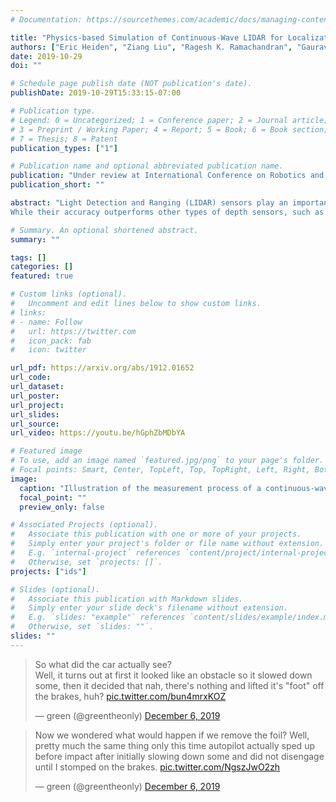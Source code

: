 ```yaml
---
# Documentation: https://sourcethemes.com/academic/docs/managing-content/

title: "Physics-based Simulation of Continuous-Wave LIDAR for Localization, Calibration and Tracking"
authors: ["Eric Heiden", "Ziang Liu", "Ragesh K. Ramachandran", "Gaurav S. Sukhatme"]
date: 2019-10-29
doi: ""

# Schedule page publish date (NOT publication's date).
publishDate: 2019-10-29T15:33:15-07:00

# Publication type.
# Legend: 0 = Uncategorized; 1 = Conference paper; 2 = Journal article;
# 3 = Preprint / Working Paper; 4 = Report; 5 = Book; 6 = Book section;
# 7 = Thesis; 8 = Patent
publication_types: ["1"]

# Publication name and optional abbreviated publication name.
publication: "Under review at International Conference on Robotics and Automation (ICRA) 2020"
publication_short: ""

abstract: "Light Detection and Ranging (LIDAR) sensors play an important role in the perception stack of autonomous robots, supplying mapping and localization pipelines with depth measurements of the environment.
While their accuracy outperforms other types of depth sensors, such as stereo or time-of-flight cameras, the accurate modeling of LIDAR sensors requires laborious manual calibration that typically does not take into account the interaction of laser light with different surface types, incidence angles and other phenomena that significantly influence measurements. In this work, we introduce a physically plausible model of a 2D continuous-wave LIDAR that accounts for the surface-light interactions and simulates the measurement process in the Hokuyo URG-04LX LIDAR. Through automatic differentiation, we employ gradient-based optimization to estimate model parameters from real sensor measurements."

# Summary. An optional shortened abstract.
summary: ""

tags: []
categories: []
featured: true

# Custom links (optional).
#   Uncomment and edit lines below to show custom links.
# links:
# - name: Follow
#   url: https://twitter.com
#   icon_pack: fab
#   icon: twitter

url_pdf: https://arxiv.org/abs/1912.01652
url_code:
url_dataset:
url_poster:
url_project:
url_slides:
url_source:
url_video: https://youtu.be/hGphZbMDbYA

# Featured image
# To use, add an image named `featured.jpg/png` to your page's folder. 
# Focal points: Smart, Center, TopLeft, Top, TopRight, Left, Right, BottomLeft, Bottom, BottomRight.
image:
  caption: "Illustration of the measurement process of a continuous-wave laser scanner."
  focal_point: ""
  preview_only: false

# Associated Projects (optional).
#   Associate this publication with one or more of your projects.
#   Simply enter your project's folder or file name without extension.
#   E.g. `internal-project` references `content/project/internal-project/index.md`.
#   Otherwise, set `projects: []`.
projects: ["ids"]

# Slides (optional).
#   Associate this publication with Markdown slides.
#   Simply enter your slide deck's filename without extension.
#   E.g. `slides: "example"` references `content/slides/example/index.md`.
#   Otherwise, set `slides: ""`.
slides: ""
---
```

<blockquote class="twitter-tweet"><p lang="en" dir="ltr">So what did the car actually see?<br>Well, it turns out at first it looked like an obstacle so it slowed down some, then it decided that nah, there&#39;s nothing and lifted it&#39;s &quot;foot&quot; off the brakes, huh? <a href="https://t.co/bun4mrxKOZ">pic.twitter.com/bun4mrxKOZ</a></p>&mdash; green (@greentheonly) <a href="https://twitter.com/greentheonly/status/1202782357046079489?ref_src=twsrc%5Etfw">December 6, 2019</a></blockquote> <script async src="https://platform.twitter.com/widgets.js" charset="utf-8"></script> 

<blockquote class="twitter-tweet" data-conversation="none"><p lang="en" dir="ltr">Now we wondered what would happen if we remove the foil? Well, pretty much the same thing only this time autopilot actually sped up before impact after initially slowing down some and did not disengage until I stomped on the brakes. <a href="https://t.co/NgszJwO2zh">pic.twitter.com/NgszJwO2zh</a></p>&mdash; green (@greentheonly) <a href="https://twitter.com/greentheonly/status/1202782421005017093?ref_src=twsrc%5Etfw">December 6, 2019</a></blockquote> <script async src="https://platform.twitter.com/widgets.js" charset="utf-8"></script> 
